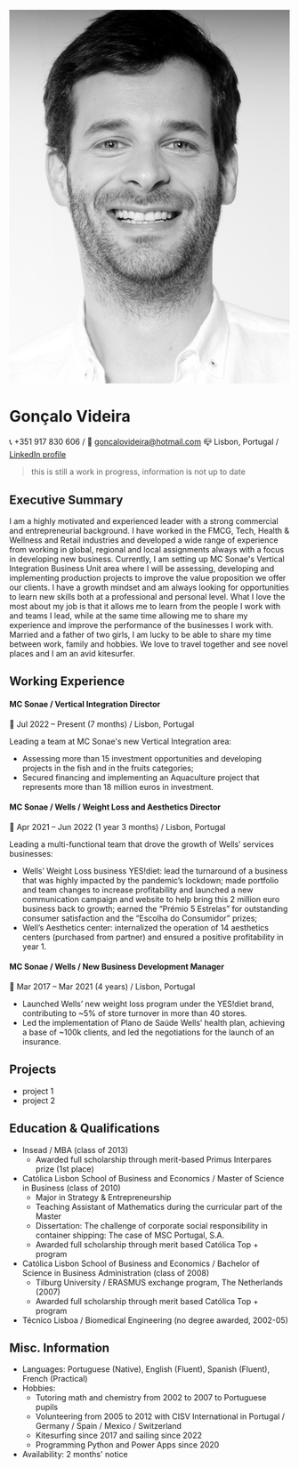<head>
  <link rel="stylesheet" type="text/css" href="style-ref.css">
</head>

![image](resume-photo.jpg)
# Gonçalo Videira
📞 +351 917 830 606 / 📧 [goncalovideira@hotmail.com](mailto:goncalovideira@hotmail.com) 
📪 Lisbon, Portugal /   [LinkedIn profile](https://www.linkedin.com/in/goncalovideira/)

  

> this is still a work in progress, information is not up to date

## Executive Summary

I am a highly motivated and experienced leader with a strong commercial and entrepreneurial background. I have worked in the FMCG, Tech, Health & Wellness and Retail industries and developed a wide range of experience from working in global, regional and local assignments always with a focus in developing new business. Currently, I am setting up MC Sonae's Vertical Integration Business Unit area where I will be assessing, developing and implementing production projects to improve the value proposition we offer our clients. 
I have a growth mindset and am always looking for opportunities to learn new skills both at a professional and personal level. What I love the most about my job is that it allows me to learn from the people I work with and teams I lead, while at the same time allowing me to share my experience and improve the performance of the businesses I work with. 
Married and a father of two girls, I am lucky to be able to share my time between work, family and hobbies. We love to travel together and see novel places and I am an avid kitesurfer. 

## Working Experience

#### MC Sonae / Vertical Integration Director
📅 Jul 2022 – Present (7 months) / Lisbon, Portugal

Leading a team at MC Sonae's new Vertical Integration area:
*	Assessing more than 15 investment opportunities and developing projects in the fish and in the fruits categories;
*	Secured financing and implementing an Aquaculture project that represents more than 18 million euros in investment. 

#### MC Sonae / Wells / Weight Loss and Aesthetics Director
📅 Apr 2021 – Jun 2022 (1 year 3 months) / Lisbon, Portugal

Leading a multi-functional team that drove the growth of Wells’ services businesses: 
*	Wells’ Weight Loss business YES!diet: lead the turnaround of a business that was highly impacted by the pandemic’s lockdown; made portfolio and team changes to increase profitability and launched a new communication campaign and website to help bring this 2 million euro business back to growth; earned the “Prémio 5 Estrelas” for outstanding consumer satisfaction and the “Escolha do Consumidor” prizes;
*	Well’s Aesthetics center: internalized the operation of 14 aesthetics centers (purchased from partner) and ensured a positive profitability in year 1.

#### MC Sonae / Wells / New Business Development Manager
📅 Mar 2017 – Mar 2021 (4 years) / Lisbon, Portugal

* Launched Wells’ new weight loss program under the YES!diet brand, contributing to ~5% of store turnover in more than 40 stores.
* Led the implementation of Plano de Saúde Wells’ health plan, achieving a base of ~100k clients, and led the negotiations for the launch of an insurance.


## Projects

* project 1
* project 2

## Education & Qualifications

* Insead / MBA (class of 2013)
  - Awarded full scholarship through merit-based Primus Interpares prize (1st place)
* Católica Lisbon School of Business and Economics / Master of Science in Business (class of 2010)
  - Major in Strategy & Entrepreneurship 
  - Teaching Assistant of Mathematics during the curricular part of the Master
  - Dissertation: The challenge of corporate social responsibility in container shipping: The case of MSC Portugal, S.A. 
  - Awarded full scholarship through merit based Católica Top + program
* Católica Lisbon School of Business and Economics / Bachelor of Science in Business Administration (class of 2008)
  - Tilburg University / ERASMUS exchange program, The Netherlands (2007)
  - Awarded full scholarship through merit based Católica Top + program
* Técnico Lisboa / Biomedical Engineering (no degree awarded, 2002-05)


## Misc. Information

* Languages: Portuguese (Native), English (Fluent), Spanish (Fluent), French (Practical)
* Hobbies: 
  - Tutoring math and chemistry from 2002 to 2007 to Portuguese pupils
  - Volunteering from 2005 to 2012 with CISV International in Portugal / Germany / Spain / Mexico / Switzerland
  - Kitesurfing since 2017 and sailing since 2022
  - Programming Python and Power Apps since 2020
* Availability: 2 months' notice
